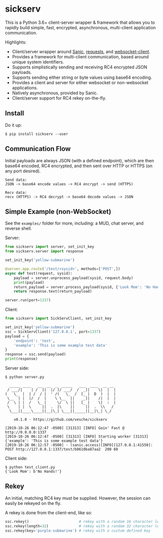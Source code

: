 # sickserv

This is a Python 3.6+ client-server wrapper & framework that allows you to rapidly build simple, fast, encrypted, asynchronous, multi-client application communication.

Highlights:
* Client/server wrapper around [Sanic](https://github.com/huge-success/sanic), [requests](https://github.com/psf/requests), and [websocket-client](https://github.com/websocket-client/websocket-client).
* Provides a framework for multi-client communication, based around unique system identifiers.
* Supports simplistically sending and receiving RC4 encrypted JSON payloads.
* Supports sending either string or byte values using base64 encoding.
* Provides a client and server for either websocket or non-websocket applications.
* Natively asynchronous, provided by Sanic.
* Client/server support for RC4 rekey on-the-fly.

## Install

Do it up:
```
$ pip install sickserv --user
```

## Communication Flow

Initial payloads are always JSON (with a defined endpoint), which are then base64 encoded, RC4 encrypted, and then sent over HTTP or HTTPS (on any port desired).

```
Send data:
JSON -> base64 encode values -> RC4 encrypt -> send (HTTPS)

Recv data:
recv (HTTPS) -> RC4 decrypt -> base64 decode values -> JSON
```

## Simple Example (non-WebSocket)

See the `examples/` folder for more, including: a MUD, chat server, and reverse shell.

Server:
```python
from sickserv import server, set_init_key
from sickserv.server import response

set_init_key('yellow-submarine')

@server.app.route('/test/<sysid>', methods=['POST',])
async def test(request, sysid):
    payload = server.unprocess_payload(sysid, request.body)
    print(payload)
    return_payload = server.process_payload(sysid, {'Look Mom': 'No Hands!'})
    return response.text(return_payload)

server.run(port=1337)
```

Client:
```python
from sickserv import SickServClient, set_init_key

set_init_key('yellow-submarine')
ssc = SickServClient('127.0.0.1', port=1337)
payload = {
    'endpoint': 'test',
    'example': 'This is some example test data'
}
response = ssc.send(payload)
print(response)
```

Server side:
```
$ python server.py

  _____ ____   __  __  _  _____   ___  ____  __ __ 
 / ___/|    | /  ]|  |/ ]/ ___/  /  _]|    \|  |  |
(   \_  |  | /  / |  ' /(   \_  /  [_ |  D  )  |  |
 \__  | |  |/  /  |    \ \__  ||    _]|    /|  |  |
 /  \ | |  /   \_ |     \/  \ ||   [_ |    \|  :  |
 \    | |  \     ||  .  |\    ||     ||  .  \\   / 
  \___||____\____||__|\_| \___||_____||__|\_| \_/  

    v0.1.0 - https://github.com/vesche/sickserv 

[2019-10-26 06:12:47 -0500] [31313] [INFO] Goin' Fast @ http://0.0.0.0:1337
[2019-10-26 06:12:47 -0500] [31313] [INFO] Starting worker [31313]
{'example': 'This is some example test data'}
[2019-10-26 06:12:57 -0500] - (sanic.access)[INFO][127.0.0.1:41550]: POST http://127.0.0.1:1337/test/b0610ba87aa2  200 60
```

Client side:
```
$ python test_client.py
{'Look Mom': b'No Hands!'}
```

## Rekey

An initial, matching RC4 key must be supplied. However, the session can easily be rekeyed on the fly.

A rekey is done from the client-end, like so:

```python
ssc.rekey()                       # rekey with a random 16 character length key
ssc.rekey(length=32)              # rekey with a random 32 character length key
ssc.rekey(key='purple-submarine') # rekey with a custom defined key
```
